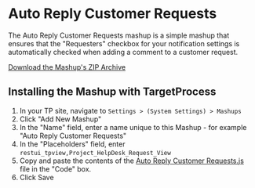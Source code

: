 Auto Reply Customer Requests
============================

The Auto Reply Customer Requests mashup is a simple mashup that ensures that the "Requesters" checkbox for your 
notification settings is automatically checked when adding a comment to a customer request.

[Download the Mashup's ZIP Archive](https://github.com/downloads/TargetProcess/MashupsLibrary/Auto%20Reply%20Customer%20Requests.zip)


Installing the Mashup with TargetProcess
----------------------------------------

1. In your TP site, navigate to ```Settings > (System Settings) > Mashups```
2. Click "Add New Mashup"
3. In the "Name" field, enter a name unique to this Mashup - for example "Auto Reply Customer Requests"
4. In the "Placeholders" field, enter ```restui_tpview,Project_HelpDesk_Request_View```
5. Copy and paste the contents of the [Auto Reply Customer Requests.js](https://raw.github.com/TargetProcess/MashupsLibrary/master/Auto%20Reply%20Customer%20Requests/Auto%20Reply%20Customer%20Requests.js) file in the "Code" box.
6. Click Save
